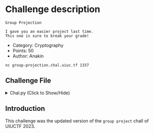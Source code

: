 # Challenge description

```
Group Projection

I gave you an easier project last time. 
This one is sure to break your grade!

```
* Category: Cryptography
* Points: 50
* Author: Anakin

```
nc group-projection.chal.uiuc.tf 1337
```

## Challenge File

<details>
    <summary>Chal.py (Click to Show/Hide)</summary>

```py
from Crypto.Util.number import getPrime, long_to_bytes
from random import randint
import hashlib
from Crypto.Cipher import AES
from Crypto.Util.Padding import pad


with open("/flag", "rb") as f:
    flag = f.read().strip()

def main():
    print("[$] Did no one ever tell you to mind your own business??")

    g, p = 2, getPrime(1024)
    a = randint(2, p - 1)
    A = pow(g, a, p)
    print("[$] Public:")
    print(f"[$]     {g = }")
    print(f"[$]     {p = }")
    print(f"[$]     {A = }")

    try:
        k = int(input("[$] Choose k = "))
    except:
        print("[$] I said a number...")
        return
    if k == 1 or k == p - 1 or k == (p - 1) // 2 or k <= 0 or k >= p:
        print("[$] I'm not that dumb...")
        return

    Ak = pow(A, k, p)
    b = randint(2, p - 1)
    B = pow(g, b, p)
    Bk = pow(B, k, p)
    S = pow(Bk, a, p)

    key = hashlib.md5(long_to_bytes(S)).digest()
    cipher = AES.new(key, AES.MODE_ECB)
    c = int.from_bytes(cipher.encrypt(pad(flag, 16)), "big")

    print("[$] Ciphertext using shared 'secret' ;)")
    print(f"[$]     {c = }")
    return

if __name__ == "__main__":
    main()

```

</details>

## Introduction

This challenge was the updated version of the `group project` chall of UIUCTF 2023. 